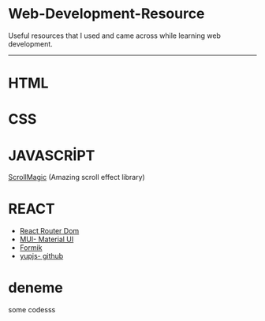 # Web-Development-Resource

Useful resources that I used and came across while learning web development.

---

# HTML

# CSS

# JAVASCRİPT

[ScrollMagic](https://scrollmagic.io/docs/index.html) (Amazing scroll effect library)

# REACT

- [React Router Dom](https://reactrouter.com/web/guides/quick-start)
- [MUI- Material UI](https://mui.com/)
- [Formik](https://formik.org/docs/overview)
- [yupjs- github](https://github.com/jquense/yup)

# deneme

some codesss
